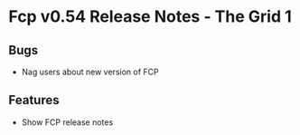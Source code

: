 # Fcp v0.54 Release Notes - The Grid 1

## Bugs
 
 * Nag users about new version of FCP

## Features

 * Show FCP release notes

